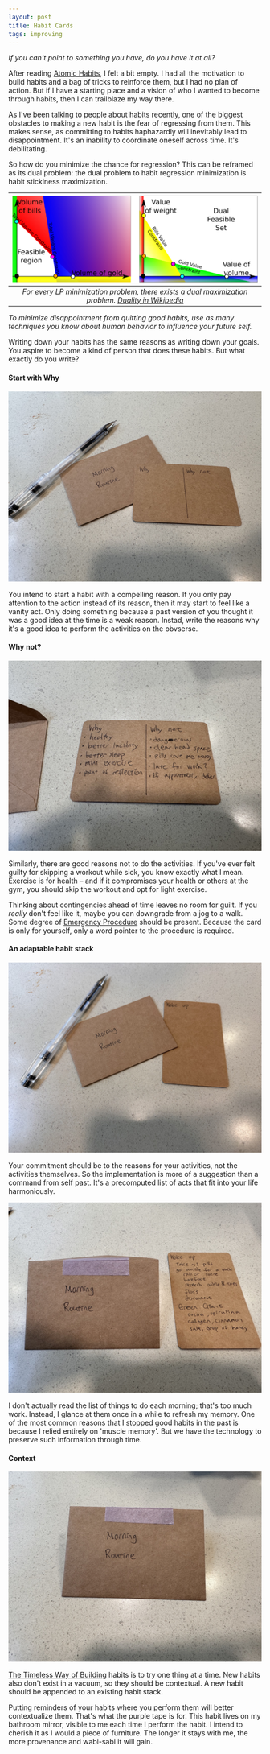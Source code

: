 ```yaml
---
layout: post
title: Habit Cards
tags: improving
---
```


_If you can't point to something you have, do you have it at all?_

After reading [Atomic Habits](/atomic-habits), I felt a bit empty. I had all the motivation to build habits and a bag of tricks to reinforce them, but I had no plan of action. But if I have a starting place and a vision of who I wanted to become through habits, then I can trailblaze my way there. 

As I've been talking to people about habits recently, one of the biggest obstacles to making a new habit is the fear of regressing from them. This makes sense, as committing to habits haphazardly will inevitably lead to disappointment. It's an inability to coordinate oneself across time. It's debilitating.

So how do you minimize the chance for regression? This can be reframed as its dual problem: the dual problem to habit regression minimization is habit stickiness maximization.


| ![dual](assets/habit-cards/dual.png) |
|:--:| 
| _For every LP minimization problem, there exists a dual maximization problem. [Duality in Wikipedia](https://en.wikipedia.org/wiki/Duality_(optimization))_ |



_To minimize disappointment from quitting good habits, use as many techniques you know about human behavior to influence your future self._

Writing down your habits has the same reasons as writing down your goals. You aspire to become a kind of person that does these habits. But what exactly do you write?

#### Start with Why

![2](assets/habit-cards/2.jpeg)

You intend to start a habit with a compelling reason. If you only pay attention to the action instead of its reason, then it may start to feel like a vanity act. Only doing something because a past version of you thought it was a good idea at the time is a weak reason. Instad, write the reasons why it's a good idea to perform the activities on the obvserse. 

#### Why not?

![4](assets/habit-cards/4.jpeg)

Similarly, there are good reasons not to do the activities. If you've ever felt guilty for skipping a workout while sick, you know exactly what I mean. Exercise is for health – and if it compromises your health or others at the gym, you should skip the workout and opt for light exercise. 

Thinking about contingencies ahead of time leaves no room for guilt. If you _really_ don't feel like it, maybe you can downgrade from a jog to a walk. Some degree of [Emergency Procedure](https://sites.google.com/a/scrumplop.org/published-patterns/product-organization-pattern-language/emergency-procedure) should be present. Because the card is only for yourself, only a word pointer to the procedure is required. 

#### An adaptable habit stack

![1](assets/habit-cards/1.jpeg)

Your commitment should be to the reasons for your activities, not the activities themselves. So the implementation is more of a suggestion than a command from self past. It's a precomputed list of acts that fit into your life harmoniously. 

![5](assets/habit-cards/5.jpeg)

I don't actually read the list of things to do each morning; that's too much work. Instead, I glance at them once in a while to refresh my memory. One of the most common reasons that I stopped good habits in the past is because I relied entirely on 'muscle memory'. But we have the technology to preserve such information through time.

#### Context

![3](assets/habit-cards/3.jpeg)

[The Timeless Way of Building](https://www.june.kim/timeless-way-of-building) habits is to try one thing at a time. New habits also don't exist in a vacuum, so they should be contextual. A new habit should be appended to an existing habit stack. 

Putting reminders of your habits where you perform them will better contextualize them. That's what the purple tape is for. This habit lives on my bathroom mirror, visible to me each time I perform the habit. I intend to cherish it as I would a piece of furniture. The longer it stays with me, the more provenance and wabi-sabi it will gain.

